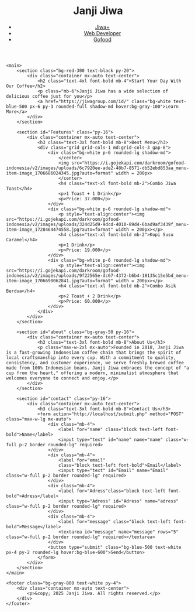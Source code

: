 <html lang="en">
<head>
    <meta charset="UTF-8" />
    <meta name="viewport" content="width=device-width, initial-scale=1.0" />
    <script src="https://cdn.jsdelivr.net/npm/@tailwindcss/browser@4"></script>
</head>
<body class="bg-yellow-100">
    <header class="bg-yellow shadow-md">
        <div class="container mx-auto px-4 py-4 flex justify-between items-center">
            <h1 class="text-xl font-bold text-gray-800">Janji Jiwa</h1>
            <nav>
                <ul class="flex space-x-4">
                    <li><a href="https://jiwagroup.com/id/jiwaplus">Jiwa+</a></li>
                    <li><a href="https://audykawai.github.io/my-biodata/" class="text-black-600 hover:text-black-600">Web Developer</a></li>
                    <li><a href="https://gofood.co.id/id/surabaya/restaurant/kopi-janji-jiwa-jiwa-toast-barata-jaya-7ba0717d-519d-44cb-a761-e363d163d409" class="text-Black-600 hover:text-blue-500">Gofood</a></li>
                </ul>
            </nav>
        </div>
    </header>

    <main>
        <section class="bg-red-300 text-black py-20">
            <div class="container mx-auto text-center">
                <h2 class="text-4xl font-bold mb-4">Start Your Day With Our Coffee</h2>
                <p class="mb-6">Janji Jiwa has a wide selection of delicious coffee just for you</p>
                <a href="https://jiwagroup.com/id/" class="bg-white text-blue-500 px-6 py-3 rounded-full shadow-md hover:bg-gray-100">Learn More</a>
            </div>
        </section>

        <section id="Features" class="py-16">
            <div class="container mx-auto text-center">
                <h3 class="text-3xl font-bold mb-8">Best Menu</h3>
                <div class="grid grid-cols-1 md:grid-cols-3 gap-8">
                    <div class="bg-white p-6 rounded-lg shadow-md">
                        </center>
                        <img src="https://i.gojekapi.com/darkroom/gofood-indonesia/v2/images/uploads/6c7920ee-ade2-48b7-8571-db52ebd853aa_menu-item-image_1706686024345.jpg?auto=format" width = 200px>
                        </center>
                        <h4 class="text-xl font-bold mb-2">Combo Jiwa Toast</h4>
                        <p>1 Toast + 1 Drink</p>
                        <p>Price: 37.000</p>
                    </div>
                    <div class="bg-white p-6 rounded-lg shadow-md">
                        <p style="text-align:center"><img src="https://i.gojekapi.com/darkroom/gofood-indonesia/v2/images/uploads/324d25d9-9dcd-4010-89d4-6bad9af3439f_menu-item-image_1728464474558.jpg?auto=format" width = 200px></p>
                        <h4 class="text-xl font-bold mb-2">Kopi Susu Caramel</h4>
                        <p>1 Drink</p>
                        <p>Price: 19.000</p>
                    </div>
                    <div class="bg-white p-6 rounded-lg shadow-md">
                        <p style="text-align:center"><img src="https://i.gojekapi.com/darkroom/gofood-indonesia/v2/images/uploads/9f22565e-dc67-4372-b6b4-18135c15e5bd_menu-item-image_1706690062841.jpg?auto=format" width = 200px></p>
                        <h4 class="text-xl font-bold mb-2">Combo Asik Berdua</h4>
                        <p>2 Toast + 2 Drink</p>
                        <p>Price: 60.000</p>
                    </div>
                </div>
            </div>
        </section>

        <section id="about" class="bg-gray-50 py-16">
            <div class="container mx-auto text-center">
                <h3 class="text-3xl font-bold mb-8">About Us</h3>
                <p class="max-w-2xl mx-auto">Founded in 2018, Janji Jiwa is a fast-growing Indonesian coffee chain that brings the spirit of local craftsmanship into every cup. With a commitment to quality, consistency, and customer experience, we serve freshly brewed coffee made from 100% Indonesian beans. Janji Jiwa embraces the concept of "a cup from the heart," offering a modern, minimalist atmosphere that welcomes everyone to connect and enjoy.</p>
            </div>
        </section>

        <section id="contact" class="py-16">
            <div class="container mx-auto text-center">
                <h3 class="text-3xl font-bold mb-8">Contact Us</h3>
                <form action="http://localhost/submit.php" method="POST" class="max-w-lg mx-auto">
                    <div class="mb-4">
                        <label for="name" class="block text-left font-bold">Name</label>
                        <input type="text" id="name" name="name" class="w-full p-2 border rounded-lg" required>
                    </div>
                    <div class="mb-4">
                        <label for="email"
                        class="block text-left font-bold">Email</label>
                        <input type="text" id="Email" name="Email" class="w-full p-2 border rounded-lg" required>
                    </div>
                    <div class="mb-4">
                        <label for="Adress"class="block text-left font-bold">Adress</label>
                        <input type="Adress" id="Adress" name="adress" class="w-full p-2 border rounded-lg" required>
                    </div>
                    <div class="mb-4">
                        <label for="message" class="block text-left font-bold">Message</label>
                        <textarea id="message" name="message" rows="5" class="w-full p-2 border rounded-lg" required></textarea>
                    </div>
                    <button type="submit" class="bg-blue-500 text-white px-4 py-2 rounded-lg hover:bg-blue-600">Send</button>
                </form>
            </div>
        </section>
    </main>

    <footer class="bg-gray-800 text-white py-4">
        <div class="container mx-auto text-center">
            <p>&copy; 2025 Janji Jiwa. All rights reserved.</p>
        </div>
    </footer>
</body>
</html>
